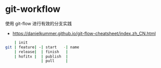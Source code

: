 # git-workflow

使用 git-flow 进行有效的分支实践

- https://danielkummer.github.io/git-flow-cheatsheet/index.zh_CN.html

```bash
    | init
git | feature| -| start   -| name
    | release|  | finish   |
    | hofitx |  | publish  |
                | pull     |
```
